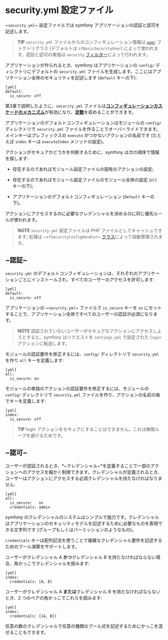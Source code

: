 security.yml 設定ファイル
========================

~`security.yml`~ 設定ファイルでは symfony アプリケーションの認証と認可を記述します。

>**TIP**
>`security.yml` ファイルからのコンフィギュレーション情報は [`user`](#chapter_05_user) ファクトリクラス (デフォルトは `sfBasicSecurityUser`) によって使われます。認証と認可の実施は `security` [フィルター](#chapter_12_security)によって行われます。

アプリケーションが作られるとき、symfony はアプリケーションの `config/` ディレクトリにデフォルトの `security.yml` ファイルを生成します。ここにはアプリケーション全体のセキュリティを記述します (`default` キーの下):

    [yml]
    default:
      is_secure: off

第3章で説明したように、`security.yml` ファイルは[**コンフィギュレーションカスケードのメカニズム**](#chapter_03)が有効になり、[**定数**](#chapter_03)を収めることができます。

アプリケーションのデフォルトコンフィギュレーションはモジュールの `config/` ディレクトリで `security.yml` ファイルを作ることでオーバーライドできます。メインキーはプレフィックスの `execute` がつかないアクションの名前です (たとえば `index` キーは `executeIndex` メソッドの設定)。

アクションがセキュアかどうかを判断するために、symfony は次の順序で情報を探します:

  * 存在するのであればモジュール設定ファイルの固有のアクションの設定;

  * 存在するのであればモジュール設定ファイルのモジュール全体の設定 (`all` キーの下);

  * アプリケーションのデフォルトコンフィギュレーション (`default` キーの下)。

アクションにアクセスするのに必要なクレデンシャルを決めるのに同じ優先ルールが使われます。

>**NOTE**
>`security.yml` 設定ファイルは PHP ファイルとしてキャッシュできます; 処理は ~`sfSecurityConfigHandler`~ [クラス](#chapter_14_config_handlers_yml)によって自動管理されます。

~認証~
------

`security.yml` のデフォルトコンフィギュレーションは、それぞれのアプリケーションごとにインストールされ、すべてのユーザーのアクセスを許可します:

    [yml]
    default:
      is_secure: off

アプリケーションの ~`security.yml`~ ファイルで `is_secure` キーを `on` にセットすることで、アプリケーション全体ですべてのユーザーの認証が必須になります。

>**NOTE**
>認証されていないユーザーがセキュアなアクションにアクセスしようとすると、symfony はリクエストを `settings.yml` で設定された `login` アクションに転送します。

モジュールの認証要件を修正するには、`config/` ディレクトリで `security.yml` を作り `all` キーを定義します:

    [yml]
    all:
      is_secure: on

モジュールの単独のアクションの認証要件を修正するには、モジュールの `config/` ディレクトリで `security.yml` ファイルを作り、アクションの名前の後でキーを定義します:

    [yml]
    index:
      is_secure: off

>**TIP**
>login アクションをセキュアにすることはできません。これは無限ループを避けるためです。

~認可~
------

ユーザーが認証されるとき、*~クレデンシャル~*を定義することで一部のアクションへのアクセスを細かく制限できます。クレデンシャルが定義されるとき、ユーザーはアクションにアクセスする必須クレデンシャルを持たなければなりません:

    [yml]
    all:
      is_secure:   on
      credentials: admin

symfony のクレデンシャルのシステムはシンプルで強力です。クレデンシャルはアプリケーションのセキュリティモデルを記述するために必要なものを表現できる文字列です (グループもしくはパーミッションのようなもの)。

`credentials` キーは配列記法を使うことで複雑なクレデンシャル要件を記述するためのブール演算をサポートします。

ユーザーがクレデンシャル A **かつ**クレデンシャル B を持たなければならない場合、角かっこでクレデンシャルを囲みます:

    [yml]
    index:
      credentials: [A, B]

ユーザーがクレデンシャル A **または**クレデンシャル B を持たなければならないとき、2 つのペアの角かっこでこれらを囲みます:

    [yml]
    index:
      credentials: [[A, B]]

任意の数のクレデンシャルで任意の種類のブール式を記述するためにかっこを混ぜることもできます。
